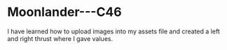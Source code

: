 # Moonlander---C46
I have learned how to upload images into my assets file and created a left and right thrust where I gave values.
